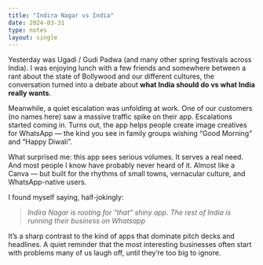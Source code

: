 ```yaml
---
title: "Indira Nagar vs India"
date: 2024-03-31
type: notes
layout: single
---
```


Yesterday was Ugadi / Gudi Padwa (and many other spring festivals across India). I was enjoying lunch with a few friends and somewhere between a rant about the state of Bollywood and our different cultures, the conversation turned into a debate about **what India should do vs what India really wants**.  

Meanwhile, a quiet escalation was unfolding at work. One of our customers (no names here) saw a massive traffic spike on their app. Escalations started coming in. Turns out, the app helps people create image creatives for WhatsApp — the kind you see in family groups wishing “Good Morning” and “Happy Diwali”.

What surprised me: this app sees serious volumes. It serves a real need. And most people I know have probably never heard of it. Almost like a Canva — but built for the rhythms of small towns, vernacular culture, and WhatsApp-native users.

I found myself saying, half-jokingly:
> *Indira Nagar is rooting for "that" shiny app. The rest of India is running their business on Whatsapp*

It’s a sharp contrast to the kind of apps that dominate pitch decks and headlines. A quiet reminder that the most interesting businesses often start with problems many of us laugh off, until they’re too big to ignore.